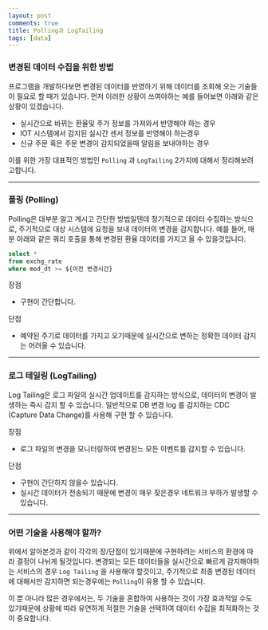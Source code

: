 ```yaml
---
layout: post
comments: true
title: Polling과 LogTailing
tags: [data]
---
```


### 변경된 데이터 수집을 위한 방법

프로그램을 개발하다보면 변경된 데이터를 반영하기 위해 데이터를 조회해 오는 기술들이 필요로 할 때가 있습니다.
먼저 이러한 상황이 쓰여야하는 예를 들어보면 아래와 같은 상황이 있겠습니다.

- 실시간으로 바뀌는 환율및 주가 정보를 가져와서 반영해야 하는 경우
- IOT 시스템에서 감지된 실시간 센서 정보를 반영해야 하는경우 
- 신규 주문 혹은 주문 변경이 감지되었을때 알림을 보내야하는 경우

이를 위한 가장 대표적인 방법인 `Polling` 과 `LogTailing` 2가지에 대해서 정리해보려고합니다.


---

### 폴링 (Polling)

Polling은 대부분 알고 계시고 간단한 방법일텐데 정기적으로 데이터 수집하는 방식으로, 주기적으로 대상 시스템에 요청을 보내 데이터의 변경을 감지합니다. 
예를 들어, 매 분 아래와 같은 쿼리 호출을 통해 변경된 환율 데이터를 가지고 올 수 있을것입니다.

```sql
select *
from exchg_rate
where mod_dt >= ${이전 변경시간}
```

장점
- 구현이 간단합니다.

단점
- 예약된 주기로 데이터를 가지고 오기때문에 실시간으로 변하는 정확한 데이터 감지는 어려울 수 있습니다.


---

### 로그 테일링 (LogTailing)

Log Tailing은 로그 파일의 실시간 업데이트를 감지하는 방식으로, 데이터의 변경이 발생하는 즉시 감지 할 수 있습니다.
일반적으로 DB 변경 log 를 감지하는 CDC (Capture Data Change)를 사용해 구현 할 수 있습니다.

장점
- 로그 파일의 변경을 모니터링하여 변경된느 모든 이벤트를 감지할 수 있습니다.

단점
- 구현이 간단하지 않을수 있습니다.
- 실시간 데이터가 전송되기 때문에 변경이 매우 잦은경우 네트워크 부하가 발생할 수 있습니다.

---

### 어떤 기술을 사용해야 할까?

위에서 알아본것과 같이 각각의 장/단점이 있기때문에 구현하려는 서비스의 환경에 따라 결정이 나뉘게 될것입니다.
변경되는 모든 데이터들을 실시간으로 빠르게 감지해야하는 서비스의 경우 `Log Tailing` 을 사용해야 할것이고, 주기적으로 최종 변경된 데이터에 대해서만 감지하면 되는경우에는 `Polling`이 유용 할 수 있습니다.

이 뿐 아니라 많은 경우에서는, 두 기술을 혼합하여 사용하는 것이 가장 효과적일 수도 있기때문에 상황에 따라 유연하게 적절한 기술을 선택하여 데이터 수집을 최적화하는 것이 중요합니다.